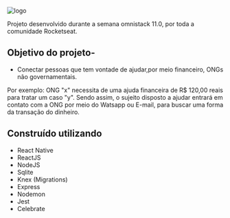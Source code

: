 ![logo](https://user-images.githubusercontent.com/58411170/77952387-f2618580-72a1-11ea-95c0-b8ca510b29aa.png)

Projeto desenvolvido durante a semana omnistack 11.0, por toda a comunidade Rocketseat.

## Objetivo do projeto-
- Conectar pessoas que tem vontade de ajudar,por meio financeiro, ONGs não governamentais.

Por exemplo: ONG "x" necessita de uma ajuda financeira de R$ 120,00 reais para tratar um caso "y". Sendo assim, o sujeito disposto a ajudar entrará em contato com a ONG por meio do Watsapp ou E-mail, para buscar uma forma da transação do dinheiro.

## Construído utilizando
- React Native
- ReactJS
- NodeJS
- Sqlite
- Knex (Migrations)
- Express
- Nodemon
- Jest
- Celebrate

